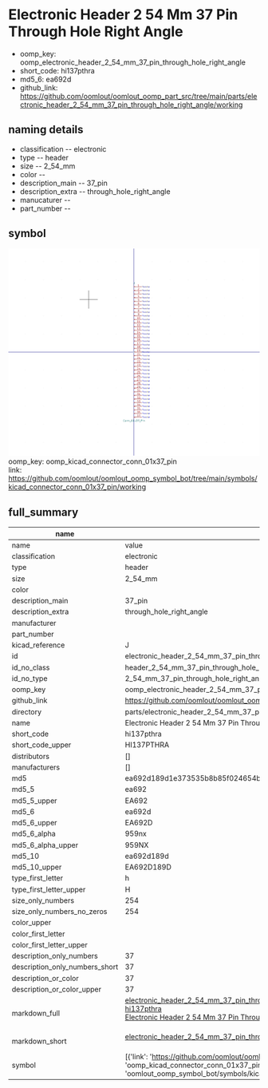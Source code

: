 # Electronic Header 2 54 Mm 37 Pin Through Hole Right Angle

  
* oomp_key: oomp_electronic_header_2_54_mm_37_pin_through_hole_right_angle 
* short_code: hi137pthra
* md5_6: ea692d  
* github_link: https://github.com/oomlout/oomlout_oomp_part_src/tree/main/parts/electronic_header_2_54_mm_37_pin_through_hole_right_angle/working  
## naming details
* classification -- electronic
* type -- header
* size -- 2_54_mm
* color -- 
* description_main -- 37_pin
* description_extra -- through_hole_right_angle
* manucaturer -- 
* part_number -- 



## symbol

![](symbol/0/working/working_600.png)  
oomp_key: oomp_kicad_connector_conn_01x37_pin  
link: https://github.com/oomlout/oomlout_oomp_symbol_bot/tree/main/symbols/kicad_connector_conn_01x37_pin/working  


## full_summary
| name | value | 
| --- | --- | 
| name | value | 
| classification | electronic | 
| type | header | 
| size | 2_54_mm | 
| color |  | 
| description_main | 37_pin | 
| description_extra | through_hole_right_angle | 
| manufacturer |  | 
| part_number |  | 
| kicad_reference | J | 
| id | electronic_header_2_54_mm_37_pin_through_hole_right_angle | 
| id_no_class | header_2_54_mm_37_pin_through_hole_right_angle | 
| id_no_type | 2_54_mm_37_pin_through_hole_right_angle | 
| oomp_key | oomp_electronic_header_2_54_mm_37_pin_through_hole_right_angle | 
| github_link | https://github.com/oomlout/oomlout_oomp_part_src/tree/main/parts/electronic_header_2_54_mm_37_pin_through_hole_right_angle/working | 
| directory | parts/electronic_header_2_54_mm_37_pin_through_hole_right_angle | 
| name | Electronic Header 2 54 Mm 37 Pin Through Hole Right Angle | 
| short_code | hi137pthra | 
| short_code_upper | HI137PTHRA | 
| distributors | [] | 
| manufacturers | [] | 
| md5 | ea692d189d1e373535b8b85f024654b7 | 
| md5_5 | ea692 | 
| md5_5_upper | EA692 | 
| md5_6 | ea692d | 
| md5_6_upper | EA692D | 
| md5_6_alpha | 959nx | 
| md5_6_alpha_upper | 959NX | 
| md5_10 | ea692d189d | 
| md5_10_upper | EA692D189D | 
| type_first_letter | h | 
| type_first_letter_upper | H | 
| size_only_numbers | 254 | 
| size_only_numbers_no_zeros | 254 | 
| color_upper |  | 
| color_first_letter |  | 
| color_first_letter_upper |  | 
| description_only_numbers | 37 | 
| description_only_numbers_short | 37 | 
| description_or_color | 37 | 
| description_or_color_upper | 37 | 
| markdown_full | [electronic_header_2_54_mm_37_pin_through_hole_right_angle](https://github.com/oomlout/oomlout_oomp_part_src/tree/main/parts/electronic_header_2_54_mm_37_pin_through_hole_right_angle/working)<br>[hi137pthra](https://github.com/oomlout/oomlout_oomp_part_src/tree/main/parts/electronic_header_2_54_mm_37_pin_through_hole_right_angle/working)<br>[Electronic Header 2 54 Mm 37 Pin Through Hole Right Angle](https://github.com/oomlout/oomlout_oomp_part_src/tree/main/parts/electronic_header_2_54_mm_37_pin_through_hole_right_angle/working)<br><br> | 
| markdown_short | [electronic_header_2_54_mm_37_pin_through_hole_right_angle](https://github.com/oomlout/oomlout_oomp_part_src/tree/main/parts/electronic_header_2_54_mm_37_pin_through_hole_right_angle/working)<br><br> | 
| symbol | [{'link': 'https://github.com/oomlout/oomlout_oomp_symbol_bot/tree/main/symbols/kicad_connector_conn_01x37_pin', 'oomp_key': 'oomp_kicad_connector_conn_01x37_pin', 'directory': 'oomlout_oomp_symbol_bot/symbols/kicad_connector_conn_01x37_pin//working/working.kicad_sym'}] | 

